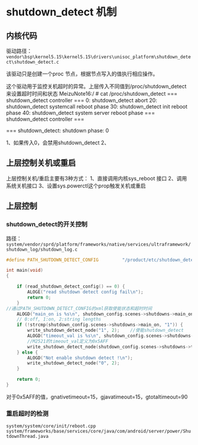 # shutdown_detect 机制

## 内核代码
驱动路径：
`vendor\bsp\kernel5.15\kernel5.15\drivers\unisoc_platform\shutdown_detect\shutdown_detect.c`

该驱动只是创建一个proc 节点，根据节点写入的值执行相应操作。

这个驱动用于监控关机超时的异常。上层传入不同值到/proc/shutdown_detect 来设置超时时间和状态
MeizuNote16:/ # cat /proc/shutdown_detect
=== shutdown_detect controller ===
0: shutdown_detect abort
20: shutdown_detect systemcall reboot phase
30: shutdown_detect init reboot phase
40: shutdown_detect system server reboot phase
=== shutdown_detect controller ===

=== shutdown_detect: shutdown phase: 0

1、如果传入0，会禁用shutdown_detect
2、

## 上层控制关机或重启
上层控制关机/重启主要有3种方式：
1、直接调用内核sys_reboot 接口
2、调用系统关机接口
3、设置sys.powerctl这个prop触发关机或重启

## 上层控制

### shutdown_detect的开关控制
路径：`system/vendor/sprd/platform/frameworks/native/services/ultraframework/shutdown_log/shutdown_log.c`

```C
#define PATH_SHUTDOWN_DETECT_CONFIG         "/product/etc/shutdown_detect_config.xml"

int main(void)
{

    if (read_shutdown_detect_config() == 0) {
        ALOGE("read shutdown detect config fail\n");
        return 0;
    }
//通过PATH_SHUTDOWN_DETECT_CONFIG的xml获取使能状态和超时时间
    ALOGD("main_on is %s\n", shutdown_config.scenes->shutdowns->main_on);
    // 0:off, 1:on, 2:string lengths
    if (!strcmp(shutdown_config.scenes->shutdowns->main_on, "1")) {
        write_shutdown_detect_node("1", 2);    //使能shutdown_detect
        ALOGD("timeout_val is %s\n", shutdown_config.scenes->shutdowns->timeout_val);//设置timeout 的值
        //M2521的timeout_val定义为0x5AFF
        write_shutdown_detect_node(shutdown_config.scenes->shutdowns->timeout_val, LEN_TIMEOUT_MAX);
    } else {
        ALOGD("Not enable shutdown detect !\n");
        write_shutdown_detect_node("0", 2);
    }

    return 0;
}
```

对于0x5AFF的值，gnativetimeout=15，gjavatimeout=15，gtotaltimeout=90

### 重启超时的检测
`system/system/core/init/reboot.cpp`
`system/frameworks/base/services/core/java/com/android/server/power/ShutdownThread.java`
